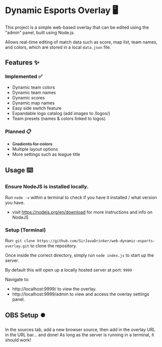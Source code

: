 # Dynamic Esports Overlay 🖥️
This project is a simple web-based overlay that can be edited using the "admin" panel, built using Node.js. 

Allows real-time editing of match data such as score, map list, team names, and colors, which are stored in a local `data.json` file.

## Features ✨
### Implemented ✅
- Dynamic team colors
- Dynamic team names
- Dynamic scores
- Dynamic map names
- Easy side switch feature
- Expandable logo catalog (add images to /logos/)
- Team presets (names & colors linked to logos)

### Planned 📋
- ~~Gradients for colors~~
- Multiple layout options
- More settings such as league title

## Usage ⌨️
### Ensure NodeJS is installed locally.
Run `node -v` within a terminal to check if you have it installed / what version you have.
- visit https://nodejs.org/en/download for more instructions and info on NodeJS
### Setup (Terminal)
Run: ```git clone https://github.com/SirJavaDrinker/web-dynamic-esports-overlay.git``` to clone the repository.

Once inside the correct directory, simply run `node index.js` to start up the server.

By default this will open up a locally hosted server at port: `9999`

Navigate to:
- http://localhost:9999/ 		to view the overlay.
- http://localhost:9999/admin 	to view and access the overlay settings panel.

## OBS Setup ⏺️
In the sources tab, add a new browser source, then add in the overlay URL in the URL bar... and done! As long as the server is running in a terminal, it should work!

